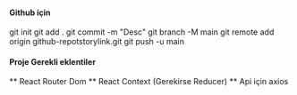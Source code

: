 #### Github için

git init
git add .
git commit -m "Desc"
git branch -M main
git remote add origin github-repotstorylink.git
git push -u main

#### Proje Gerekli eklentiler

** React Router Dom
** React Context (Gerekirse Reducer)
** Api için axios
